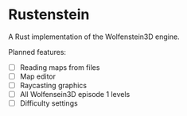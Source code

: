 # Rustenstein

A Rust implementation of the Wolfenstein3D engine.

Planned features:
- [ ] Reading maps from files
- [ ] Map editor
- [ ] Raycasting graphics
- [ ] All Wolfensein3D episode 1 levels
- [ ] Difficulty settings
